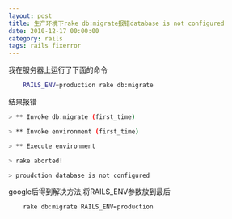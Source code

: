 ```yaml
---
layout: post
title: 生产环境下rake db:migrate报错database is not configured
date: 2010-12-17 00:00:00
category: rails
tags: rails fixerror
---
```


我在服务器上运行了下面的命令

```bash
    RAILS_ENV=production rake db:migrate
```
结果报错

```bash
> ** Invoke db:migrate (first_time)

> ** Invoke environment (first_time)

> ** Execute environment

> rake aborted!

> proudction database is not configured
```
google后得到解决方法,将RAILS_ENV参数放到最后

```bash
    rake db:migrate RAILS_ENV=production
```